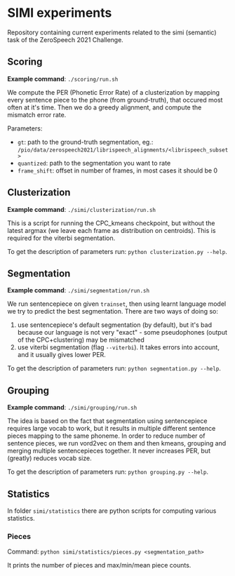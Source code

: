 # SIMI experiments

Repository containing current experiments related to the simi (semantic) task of the ZeroSpeech 2021 Challenge.

## Scoring

**Example command**: `./scoring/run.sh`

We compute the PER (Phonetic Error Rate) of a clusterization by mapping every sentence piece to the phone (from ground-truth), that occured most often at it's time. Then we do a greedy alignment, and compute the mismatch error rate.

Parameters:
- `gt`: path to the ground-truth segmentation, eg.: `/pio/data/zerospeech2021/librispeech_alignments/<librispeech_subset>`
- `quantized`: path to the segmentation you want to rate
- `frame_shift`: offset in number of frames, in most cases it should be 0

## Clusterization

**Example command**: `./simi/clusterization/run.sh`

This is a script for running the CPC_kmeans checkpoint, but without the latest argmax (we leave each frame as distribution on centroids). This is required for the viterbi segmentation.

To get the description of parameters run: `python clusterization.py --help`.
## Segmentation

**Example command**: `./simi/segmentation/run.sh`

We run sentencepiece on given `trainset`, then using learnt language model we try to predict the best segmentation. There are two ways of doing so:
1. use sentencepiece's default segmentation (by default), but it's bad because our language is not very "exact" - some pseudophones (output of the CPC+clustering) may be mismatched
2. use viterbi segmentation (flag `--viterbi`). It takes errors into account, and it usually gives lower PER. 

To get the description of parameters run: `python segmentation.py --help`.

## Grouping

**Example command**: `./simi/grouping/run.sh`

The idea is based on the fact that segmentation using sentencepiece requires large vocab to work, but it results in multiple different sentence pieces mapping to the same phoneme. In order to reduce number of sentence pieces, we run vord2vec on them and then kmeans, grouping and merging multiple sentencepieces together. It never increases PER, but (greatly) reduces vocab size.

To get the description of parameters run: `python grouping.py --help`.

## Statistics

In folder `simi/statistics` there are python scripts for computing various statistics.

### Pieces

Command: `python simi/statistics/pieces.py <segmentation_path>`

It prints the number of pieces and max/min/mean piece counts.